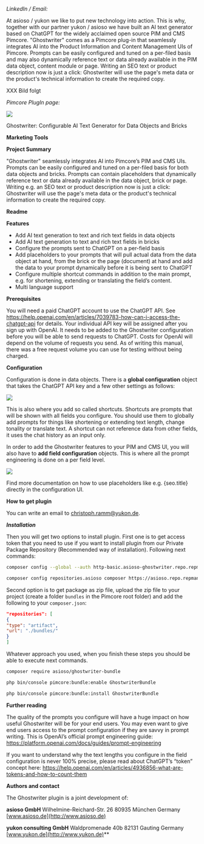 *LinkedIn / Email:*

At asioso / yukon we like to put new technology into action. This is why, together with our partner yukon / asioso we have built an AI text generator based on ChatGPT for the widely acclaimed open source PIM and CMS Pimcore. "Ghostwriter" comes as a Pimcore plug-in that seamlessly integrates AI into the Product Information and Content Management UIs of Pimcore. Prompts can be easily configured and tuned on a per-filed basis and may also dynamically reference text or data already available in the PIM data object, content module or page. Writing an SEO text or product description now is just a click: Ghostwriter will use the page's meta data or the product's technical information to create the required copy.

XXX Bild folgt

*Pimcore PlugIn page:*

![](documentation/img/001.png)

Ghostwriter: Configurable AI Text Generator for Data Objects and Bricks

**Marketing Tools**

**Project Summary**

"Ghostwriter" seamlessly integrates AI into Pimcore’s PIM and CMS UIs. Prompts can be easily configured and tuned on a per-filed basis for both data objects and bricks. Prompts can contain placeholders that dynamically reference text or data already available in the data object, brick or page. Writing e.g. an SEO text or product description now is just a click: Ghostwriter will use the page's meta data or the product's technical information to create the required copy.

**Readme**

**Features**

- Add AI text generation to text and rich text fields in data objects
- Add AI text generation to text and rich text fields in bricks
- Configure the prompts sent to ChatGPT on a per-field basis
- Add placeholders to your prompts that will pull actual data from the data object at hand, from the brick or the page (document) at hand and add the data to your prompt dynamically before it is being sent to ChatGPT
- Configure multiple shortcut commands in addition to the main prompt, e.g. for shortening, extending or translating the field’s content.
- Multi language support

**Prerequisites**

You will need a paid ChatGPT account to use the ChatGPT API. See <https://help.openai.com/en/articles/7039783-how-can-i-access-the-chatgpt-api> for details. Your individual API key will be assigned after you sign up with OpenAI. It needs to be added to the Ghostwriter configuration before you will be able to send requests to ChatGPT. Costs for OpenAI will depend on the volume of requests you send. As of writing this manual, there was a free request volume you can use for testing without being charged.

**Configuration**

Configuration is done in data objects. There is a **global configuration** object that takes the ChatGPT API key and a few other settings as follows:

![](documentation/img/002.png)

This is also where you add so called shortcuts. Shortcuts are prompts that will be shown with all fields you configure. You should use them to globally add prompts for things like shortening or extending text length, change tonality or translate text. A shortcut can not reference data from other fields, it uses the chat history as an input only.

In order to add the Ghostwriter features to your PIM and CMS UI, you will also have to **add field configuration** objects. This is where all the prompt engineering is done on a per field level.

![](documentation/img/003.png)

Find more documentation on how to use placeholders like e.g. {seo.title} directly in the configuration UI.


**How to get plugin**

You can write an email to [christoph.ramm@yukon.de](mailto:christoph.ramm@yukon.de).

***Installation***

Then you will get two options to install plugin.
First one is to get access token that you need to use if you want to install plugin from our Private Package Repository (Recommended way of installation). Following next commands:
```bash
composer config --global --auth http-basic.asioso-ghostwriter.repo.repman.io token YOUR-TOKEN
```
```bash
composer config repositories.asioso composer https://asioso.repo.repman.io/
``` 

Second option is to get package as zip file, upload the zip file to your project (create a folder `bundles` in the Pimcore root folder) and add the following to your `composer.json`:
```json
"repositories": [
{
"type": "artifact",
"url": "./bundles/"
}
]
```
Whatever approach you used, when you finish these steps you should be able to execute next commands.

```bash
composer require asioso/ghostwriter-bundle
``` 

```bash
php bin/console pimcore:bundle:enable GhostwriterBundle
``` 

```bash
php bin/console pimcore:bundle:install GhostwriterBundle
``` 

**Further reading**

The quality of the prompts you configure will have a huge impact on how useful Ghostwriter will be for your end users. You may even want to give end users access to the prompt configuration if they are savvy in prompt writing. This is OpenAI’s official prompt engineering guide: <https://platform.openai.com/docs/guides/prompt-engineering>

If you want to understand why the text lengths you configure in the field configuration is never 100% precise, please read about ChatGPT’s “token” concept here: <https://help.openai.com/en/articles/4936856-what-are-tokens-and-how-to-count-them>

**Authors and contact**

The Ghostwriter plugin is a joint development of:

**asioso GmbH**
Wilhelmine-Reichard-Str. 26
80935 München
Germany
[www.asioso.de](http://www.asioso.de)

**yukon consulting GmbH**
Waldpromenade 40b
82131 Gauting
Germany
[www.yukon.de](http://www.yukon.de)** 





